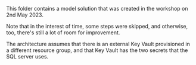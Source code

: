 This folder contains a model solution that was created in the workshop on 2nd May 2023.

Note that in the interest of time, some steps were skipped, and otherwise, too, there's still a lot of room for improvement.

The architecture assumes that there is an external Key Vault provisioned in a different resource group, and that Key Vault has the two secrets that the SQL server uses.

